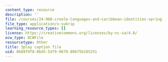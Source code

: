 ```yaml
---
content_type: resource
description: ''
file: /courses/24-908-creole-languages-and-caribbean-identities-spring-2017/0b89f9f88bd55d79967980675b105251_62YvNUyOM.srt
file_type: application/x-subrip
learning_resource_types: []
license: https://creativecommons.org/licenses/by-nc-sa/4.0/
ocw_type: OCWFile
resourcetype: Other
title: 3play caption file
uid: 0b89f9f8-8bd5-5d79-9679-80675b105251
---
```

